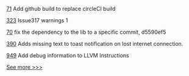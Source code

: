 
[71](https://github.com/hyperledger/besu-native/pull/71) Add github build to replace circleCI build

[323](https://github.com/hyperledger-labs/fabric-token-sdk/pull/323) Issue317 warnings 1

[70](https://github.com/hyperledger/besu-native/pull/70) fix the dependency to the lib to a specific commit, d5590ef5

[390](https://github.com/hyperledger/aries-mobile-agent-react-native/pull/390) Adds missing text to toast notification on lost internet connection.

[949](https://github.com/hyperledger-labs/solang/pull/949) Add debug information to LLVM Instructions


[See more >>>](https://start-here.hyperledger.org/pull-requests)
